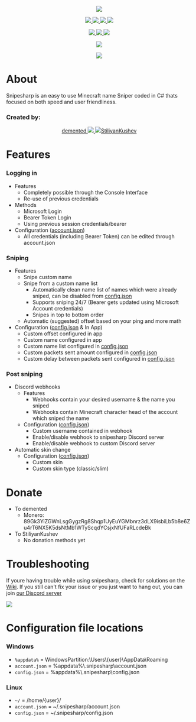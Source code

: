 <p align="center">
  <a href="#about">
    <img src="https://user-images.githubusercontent.com/93228501/154115422-57cca957-4f1a-4cdf-93f5-18f9dd3cc13b.png">
  </a>
</p>
<p align="center">
  <a href="https://github.com/snipesharp/snipesharp/releases/download/v1.3.0/sha256sums.txt">
    <img src="https://img.shields.io/badge/sha256sums-%231a6eef?style=flat-square"</img>
  </a>
  <a href="https://github.com/snipesharp/snipesharp/releases/download/v1.3.0/snipesharp_linux-x86-64">
    <img src="https://img.shields.io/badge/linux-v1.3.0-%231a6eef?style=flat-square"</img>
  </a>
  <a href="https://github.com/snipesharp/snipesharp/releases/download/v1.3.0/snipesharp_mac-os-x86-64">
    <img src="https://img.shields.io/badge/mac_os-v1.3.0-%231a6eef?style=flat-square"</img>
  </a>
  <a href="https://github.com/snipesharp/snipesharp/releases/download/v1.3.0/snipesharp_win-x86-64.exe">
    <img src="https://img.shields.io/badge/windows-v1.3.0-%231a6eef?style=flat-square"</img>
  </a>
</p>
<p align="center">
  <a href="https://github.com/snipesharp/snipesharp/releases/download/v1.3.0/snipesharp_linux-arm64">
    <img src="https://img.shields.io/badge/linux_arm64-v1.3.0-%23015fa1?style=flat-square"</img>
  </a>
  <a href="https://github.com/snipesharp/snipesharp/releases/download/v1.3.0/snipesharp_mac-os-arm64">
    <img src="https://img.shields.io/badge/mac_os_arm64-v1.3.0-%23015fa1?style=flat-square"</img>
  </a>
  <a href="https://github.com/snipesharp/snipesharp/releases/download/v1.3.0/snipesharp_win-arm64.exe">
    <img src="https://img.shields.io/badge/windows_arm64-v1.3.0-%23015fa1?style=flat-square"</img>
  </a>
</p>
<p align="center">
  <a href="https://github.com/snipesharp/snipesharp/releases/tag/v1.3.0">
    <img src="https://img.shields.io/badge/latest_release-%23015fa1?style=flat-square"</img>
  </a>
</p>
<p align="center">
  <a href="https://discord.com/ptFvZ8AYuU">
    <img src="https://img.shields.io/discord/943483411597758494?color=567CFF&label=discord&logo=discord&logoColor=ffffff&style=for-the-badge">
  </a>
</p>

# About
Snipesharp is an easy to use Minecraft name Sniper coded in C# thats focused on both speed and user friendliness.

### Created by:

<p align="center">
<a href="https://namemc.com/profile/dement6d.1">
demented
  <img src="https://mc-heads.net/head/a5aee899-2d82-4594-aed1-f547178db6c0/100"></img>
</a>
<a href="https://github.com/StiliyanKushev">
  <img src="https://i.imgur.com/lMWqAlH.png">StiliyanKushev</img>
</a>
</p>

# Features
### Logging in
- Features
  - Completely possible through the Console Interface
  - Re-use of previous credentials
- Methods
  - Microsoft Login
  - Bearer Token Login
  - Using previous session credentials/bearer
- Configuration ([account.json](#configuration-file-locations))
  - All credentials (including Bearer Token) can be edited through account.json
### Sniping
- Features
  - Snipe custom name
  - Snipe from a custom name list
    - Automatically clean name list of names which were already sniped, can be disabled from [config.json](#configuration-file-locations)
    - Supports sniping 24/7 (Bearer gets updated using Microsoft Account credentials)
    - Snipes in top to bottom order
  - Automatic (suggested) offset based on your ping and more math
- Configuration ([config.json](#configuration-file-locations) & In App)
  - Custom offset configured in app
  - Custom name configured in app
  - Custom name list configured in [config.json](#configuration-file-locations)
  - Custom packets sent amount configured in [config.json](#configuration-file-locations)
  - Custom delay between packets sent configured in [config.json](#configuration-file-locations)
### Post sniping
- Discord webhooks
  - Features
    - Webhooks contain your desired username & the name you sniped
    - Webhooks contain Minecraft character head of the account which sniped the name
  - Configuration ([config.json](#configuration-file-locations))
    - Custom username contained in webhook
    - Enable/disable webhook to snipesharp Discord server
    - Enable/disable webhook to custom Discord server
- Automatic skin change
  - Configuration ([config.json](#configuration-file-locations))
    - Custom skin
    - Custom skin type (classic/slim)

# Donate
- To demented
  - Monero: 89Gk3YiZGWnLsgGygzRg8Shqp1UyEuYGMbnrz3dLX9isbiLb5b8e6Zu4rT6NX5K5dsNtMb1WTyScqdYCsjxNfUFaRLcdeBk
- To StiliyanKushev
  - No donation methods yet

# Troubleshooting
If youre having trouble while using snipesharp, check for solutions on the [Wiki](https://github.com/snipesharp/snipesharp/wiki).
If you still can't fix your issue or you just want to hang out, you can join [our Discord server](https://discord.com/ptFvZ8AYuU) 

<a href="https://discord.com/ptFvZ8AYuU">
    <img src="https://img.shields.io/discord/943483411597758494?color=567CFF&label=discord&logo=discord&logoColor=ffffff&style=for-the-badge">
</a>

# Configuration file locations
### Windows
- `%appdata%` = WindowsPartition:\\Users\\{user}\\AppData\\Roaming
- `account.json` = %appdata%\\.snipesharp\\account.json
- `config.json` = %appdata%\\.snipesharp\\config.json
### Linux
- `~/` = /home/{user}/
- `account.json` = ~/.snipesharp/account.json
- `config.json` = ~/.snipesharp/config.json
